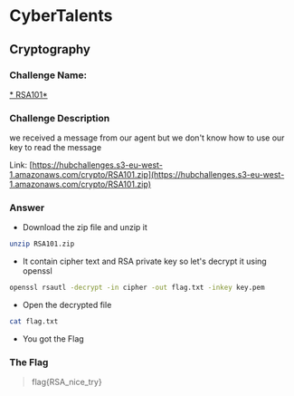 # CyberTalents
## Cryptography

### Challenge Name:
 [* RSA101*](https://cybertalents.com/challenges/cryptography/rsa101)
 
### Challenge Description
we received a message from our agent but we don't know how to use our key to read the message 

Link: [https://hubchallenges.s3-eu-west-1.amazonaws.com/crypto/RSA101.zip](https://hubchallenges.s3-eu-west-1.amazonaws.com/crypto/RSA101.zip)

### Answer
* Download the zip file and unzip it
```sh
unzip RSA101.zip
```
* It contain cipher text and RSA private key so let's decrypt it using openssl
```sh
openssl rsautl -decrypt -in cipher -out flag.txt -inkey key.pem
```
* Open the decrypted file 
```sh
cat flag.txt
```
* You got the Flag

### The Flag
 > flag{RSA_nice_try}
